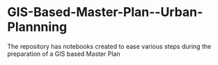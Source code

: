 # GIS-Based-Master-Plan--Urban-Plannning
The repository has notebooks created to ease various steps during the preparation of a GIS based Master Plan
